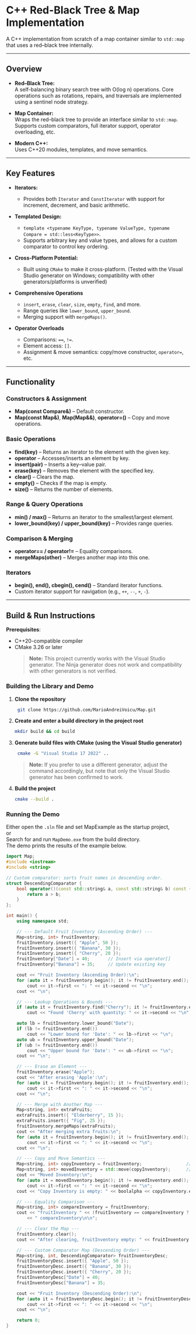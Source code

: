 # C++ Red-Black Tree & Map Implementation

A C++ implementation from scratch of a map container similar to `std::map` that uses a red–black tree internally.

---

## Overview

- **Red–Black Tree:**  
  A self-balancing binary search tree with O(log n) operations. Core operations such as rotations, repairs, and traversals are implemented using a sentinel node strategy.

- **Map Container:**  
  Wraps the red–black tree to provide an interface similar to `std::map`. Supports custom comparators, full iterator support, operator overloading, etc.

- **Modern C++:**  
  Uses C++20 modules, templates, and move semantics.

---

## Key Features

- **Iterators:**

  - Provides both `Iterator` and `ConstIterator` with support for increment, decrement, and basic arithmetic.

- **Templated Design:**

  - `template <typename KeyType, typename ValueType, typename Compare = std::less<KeyType>>`.
  - Supports arbitrary key and value types, and allows for a custom comparator to control key ordering.

- **Cross-Platform Potential:**

  - Built using `CMake` to make it cross-platform. (Tested with the Visual Studio generator on Windows; compatibility with other generators/platforms is unverified)

- **Comprehensive Operations**

  - `insert`, `erase`, `clear`, `size`, `empty`, `find`, and more.
  - Range queries like `lower_bound`, `upper_bound`.
  - Merging support with `mergeMaps()`.

- **Operator Overloads**
  - Comparisons: `==`, `!=`.
  - Element access: `[]`.
  - Assignment & move semantics: copy/move constructor, `operator=`, etc.

---

## Functionality

### Constructors & Assignment

- **Map(const Compare&)** – Default constructor.
- **Map(const Map&)**, **Map(Map&&)**, **operator=()** – Copy and move operations.

### Basic Operations

- **find(key)** – Returns an iterator to the element with the given key.
- **operator[](key)** – Accesses/inserts an element by key.
- **insert(pair)** – Inserts a key–value pair.
- **erase(key)** – Removes the element with the specified key.
- **clear()** – Clears the map.
- **empty()** – Checks if the map is empty.
- **size()** – Returns the number of elements.

### Range & Query Operations

- **min() / max()** – Returns an iterator to the smallest/largest element.
- **lower_bound(key) / upper_bound(key)** – Provides range queries.

### Comparison & Merging

- **operator== / operator!=** – Equality comparisons.
- **mergeMaps(other)** – Merges another map into this one.

### Iterators

- **begin(), end(), cbegin(), cend()** – Standard iterator functions.
- Custom iterator support for navigation (e.g., `++`, `--`, `+`, `-`).

---

## Build & Run Instructions

**Prerequisites**:

- C++20-compatible compiler
- CMake 3.26 or later
  > **Note:** This project currently works with the Visual Studio generator. The Ninja generator does not work and compatibility with other generators is not verified.

### Building the Library and Demo

1. **Clone the repository**
   ```bash
    git clone https://github.com/MarioAndreiVoicu/Map.git
   ```
2. **Create and enter a build directory in the project root**
   ```bash
   mkdir build && cd build
   ```
3. **Generate build files with CMake (using the Visual Studio generator)**
   ```bash
    cmake -G "Visual Studio 17 2022" ..
   ```
   > **Note:** If you prefer to use a different generator, adjust the command accordingly, but note that only the Visual Studio generator has been confirmed to work.
4. **Build the project**
   ```bash
   cmake --build .
   ```

### Running the Demo

Either open the `.sln` file and set MapExample as the startup project, <br />
or <br />
Search for and run `MapDemo.exe` from the build directory. <br />
The demo prints the results of the example below.

```cpp
import Map;
#include <iostream>
#include <string>

// Custom comparator: sorts fruit names in descending order.
struct DescendingComparator {
    bool operator()(const std::string& a, const std::string& b) const {
        return a > b;
    }
};

int main() {
    using namespace std;

    // --- Default Fruit Inventory (Ascending Order) ---
    Map<string, int> fruitInventory;
    fruitInventory.insert({ "Apple", 50 });
    fruitInventory.insert({ "Banana", 30 });
    fruitInventory.insert({ "Cherry", 20 });
    fruitInventory["Date"] = 40;       // Insert via operator[]
    fruitInventory["Banana"] = 35;     // Update existing key

    cout << "Fruit Inventory (Ascending Order):\n";
    for (auto it = fruitInventory.begin(); it != fruitInventory.end(); ++it)
        cout << it->first << ": " << it->second << "\n";
    cout << "\n";

    // --- Lookup Operations & Bounds ---
    if (auto it = fruitInventory.find("Cherry"); it != fruitInventory.end())
        cout << "Found 'Cherry' with quantity: " << it->second << "\n";

    auto lb = fruitInventory.lower_bound("Date");
    if (lb != fruitInventory.end())
        cout << "Lower bound for 'Date': " << lb->first << "\n";
    auto ub = fruitInventory.upper_bound("Date");
    if (ub != fruitInventory.end())
        cout << "Upper bound for 'Date': " << ub->first << "\n";
    cout << "\n";

    // --- Erase an Element ---
    fruitInventory.erase("Apple");
    cout << "After erasing 'Apple':\n";
    for (auto it = fruitInventory.begin(); it != fruitInventory.end(); ++it)
        cout << it->first << ": " << it->second << "\n";
    cout << "\n";

    // --- Merge with Another Map ---
    Map<string, int> extraFruits;
    extraFruits.insert({ "Elderberry", 15 });
    extraFruits.insert({ "Fig", 25 });
    fruitInventory.mergeMaps(extraFruits);
    cout << "After merging extra fruits:\n";
    for (auto it = fruitInventory.begin(); it != fruitInventory.end(); ++it)
        cout << it->first << ": " << it->second << "\n";
    cout << "\n";

    // --- Copy and Move Semantics ---
    Map<string, int> copyInventory = fruitInventory;                 // Copy constructor
    Map<string, int> movedInventory = std::move(copyInventory);      // Move constructor
    cout << "Moved Inventory:\n";
    for (auto it = movedInventory.begin(); it != movedInventory.end(); ++it)
        cout << it->first << ": " << it->second << "\n";
    cout << "Copy Inventory is empty: " << boolalpha << copyInventory.empty() << "\n\n";

    // --- Equality Comparison ---
    Map<string, int> compareInventory = fruitInventory;
    cout << "fruitInventory " << (fruitInventory == compareInventory ? "==" : "!=")
        << " compareInventory\n\n";

    // --- Clear the Map ---
    fruitInventory.clear();
    cout << "After clearing, fruitInventory empty: " << fruitInventory.empty() << "\n\n";

    // --- Custom Comparator Map (Descending Order) ---
    Map<string, int, DescendingComparator> fruitInventoryDesc;
    fruitInventoryDesc.insert({ "Apple", 50 });
    fruitInventoryDesc.insert({ "Banana", 30 });
    fruitInventoryDesc.insert({ "Cherry", 20 });
    fruitInventoryDesc["Date"] = 40;
    fruitInventoryDesc["Banana"] = 35;

    cout << "Fruit Inventory (Descending Order):\n";
    for (auto it = fruitInventoryDesc.begin(); it != fruitInventoryDesc.end(); ++it)
        cout << it->first << ": " << it->second << "\n";
    cout << "\n";

    return 0;
}
```
